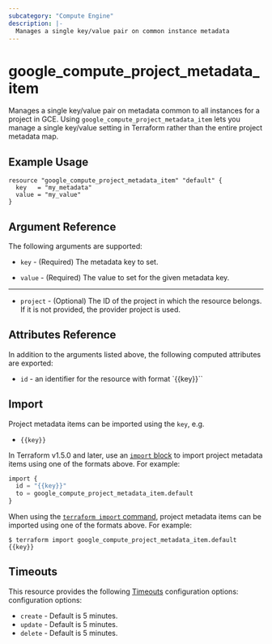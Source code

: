 ```yaml
---
subcategory: "Compute Engine"
description: |-
  Manages a single key/value pair on common instance metadata
---
```


# google_compute_project_metadata_item

Manages a single key/value pair on metadata common to all instances for
a project in GCE. Using `google_compute_project_metadata_item` lets you
manage a single key/value setting in Terraform rather than the entire
project metadata map.

## Example Usage

```hcl
resource "google_compute_project_metadata_item" "default" {
  key   = "my_metadata"
  value = "my_value"
}
```

## Argument Reference

The following arguments are supported:

* `key` - (Required) The metadata key to set.

* `value` - (Required) The value to set for the given metadata key.

- - -

* `project` - (Optional) The ID of the project in which the resource belongs. If it
    is not provided, the provider project is used.

## Attributes Reference

In addition to the arguments listed above, the following computed attributes are exported:

* `id` - an identifier for the resource with format `{{key}}``

## Import

Project metadata items can be imported using the `key`, e.g.

* `{{key}}`

In Terraform v1.5.0 and later, use an [`import` block](https://developer.hashicorp.com/terraform/language/import) to import project metadata items using one of the formats above. For example:

```tf
import {
  id = "{{key}}"
  to = google_compute_project_metadata_item.default
}
```

When using the [`terraform import` command](https://developer.hashicorp.com/terraform/cli/commands/import), project metadata items can be imported using one of the formats above. For example:

```
$ terraform import google_compute_project_metadata_item.default {{key}}
```

## Timeouts

This resource provides the following
[Timeouts](https://developer.hashicorp.com/terraform/plugin/sdkv2/resources/retries-and-customizable-timeouts) configuration options: configuration options:

- `create` - Default is 5 minutes.
- `update` - Default is 5 minutes.
- `delete` - Default is 5 minutes.
